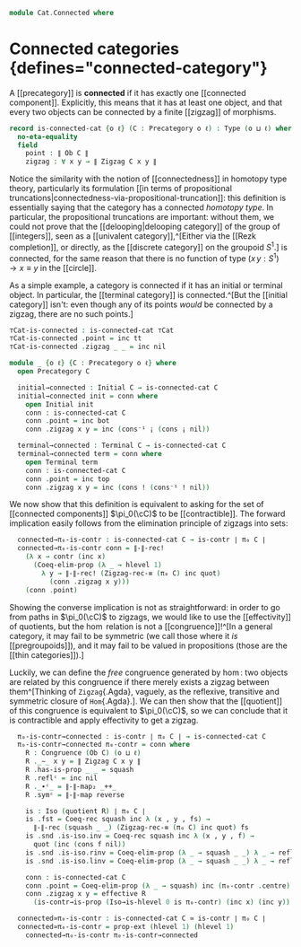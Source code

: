 <!--
```agda
open import Cat.Instances.StrictCat.Cohesive
open import Cat.Instances.Shape.Terminal
open import Cat.Instances.FreeGroupoid
open import Cat.Diagram.Terminal
open import Cat.Diagram.Initial
open import Cat.Prelude

open Precategory
open Congruence
open Functor
```
-->

```agda
module Cat.Connected where
```

# Connected categories {defines="connected-category"}

A [[precategory]] is **connected** if it has exactly one [[connected
component]]. Explicitly, this means that it has at least one object, and
that every two objects can be connected by a finite [[zigzag]] of
morphisms.

```agda
record is-connected-cat {o ℓ} (C : Precategory o ℓ) : Type (o ⊔ ℓ) where
  no-eta-equality
  field
    point : ∥ Ob C ∥
    zigzag : ∀ x y → ∥ Zigzag C x y ∥
```

Notice the similarity with the notion of [[connectedness]] in homotopy
type theory, particularly its formulation [[in terms of propositional
truncations|connectedness-via-propositional-truncation]]: this
definition is essentially saying that the category has a connected
*homotopy type*. In particular, the propositional truncations are
important: without them, we could not prove that the
[[delooping|delooping category]] of the group of [[integers]], seen as a
[[univalent category]],^[Either via the [[Rezk completion]], or
directly, as the [[discrete category]] on the groupoid $S^1$.] is
connected, for the same reason that there is no function of type $(x\,y
: S^1) \to x \equiv y$ in the [[circle]].

<!--
```agda
open is-connected-cat

private unquoteDecl eqv = declare-record-iso eqv (quote is-connected-cat)

instance
  H-Level-is-connected-cat
    : ∀ {k o ℓ} {C : Precategory o ℓ}
    → H-Level (is-connected-cat C) (1 + k)
  H-Level-is-connected-cat = basic-instance 1 (Iso→is-hlevel 1 eqv (hlevel 1))
```
-->

As a simple example, a category is connected if it has an initial or
terminal object. In particular, the [[terminal category]] is
connected.^[But the [[initial category]] isn't: even though any of its
points *would* be connected by a zigzag, there are no such points.]

```agda
⊤Cat-is-connected : is-connected-cat ⊤Cat
⊤Cat-is-connected .point = inc tt
⊤Cat-is-connected .zigzag _ _ = inc nil

module _ {o ℓ} {C : Precategory o ℓ} where
  open Precategory C

  initial→connected : Initial C → is-connected-cat C
  initial→connected init = conn where
    open Initial init
    conn : is-connected-cat C
    conn .point = inc bot
    conn .zigzag x y = inc (cons⁻¹ ¡ (cons ¡ nil))

  terminal→connected : Terminal C → is-connected-cat C
  terminal→connected term = conn where
    open Terminal term
    conn : is-connected-cat C
    conn .point = inc top
    conn .zigzag x y = inc (cons ! (cons⁻¹ ! nil))
```

We now show that this definition is equivalent to asking for the set of
[[connected components]] $\pi_0(\cC)$ to be [[contractible]].  The
forward implication easily follows from the elimination principle of
zigzags into sets:

```agda
  connected→π₀-is-contr : is-connected-cat C → is-contr ∣ π₀ C ∣
  connected→π₀-is-contr conn = ∥-∥-rec!
    (λ x → contr (inc x)
      (Coeq-elim-prop (λ _ → hlevel 1)
        λ y → ∥-∥-rec! (Zigzag-rec-≡ (π₀ C) inc quot)
          (conn .zigzag x y)))
    (conn .point)
```

Showing the converse implication is not as straightforward: in order to
go from paths in $\pi_0(\cC)$ to zigzags, we would like to use the
[[effectivity]] of quotients, but the $\hom$ relation is not a
[[congruence]]!^[In a general category, it may fail to be symmetric (we
call those where it *is* [[pregroupoids]]), and it may fail to be valued
in propositions (those are the [[thin categories]]).]

Luckily, we can define the *free* congruence generated by $\hom$: two
objects are related by this congruence if there merely exists a zigzag
between them^[Thinking of `Zigzag`{.Agda}, vaguely, as the reflexive,
transitive and symmetric closure of `Hom`{.Agda}.]. We can then show
that the [[quotient]] of this congruence is equivalent to $\pi_0(\cC)$,
so we can conclude that it is contractible and apply effectivity to get
a zigzag.

```agda
  π₀-is-contr→connected : is-contr ∣ π₀ C ∣ → is-connected-cat C
  π₀-is-contr→connected π₀-contr = conn where
    R : Congruence (Ob C) (o ⊔ ℓ)
    R ._∼_ x y = ∥ Zigzag C x y ∥
    R .has-is-prop _ _ = squash
    R .reflᶜ = inc nil
    R ._∙ᶜ_ = ∥-∥-map₂ _++_
    R .symᶜ = ∥-∥-map reverse

    is : Iso (quotient R) ∣ π₀ C ∣
    is .fst = Coeq-rec squash inc λ (x , y , fs) →
      ∥-∥-rec (squash _ _) (Zigzag-rec-≡ (π₀ C) inc quot) fs
    is .snd .is-iso.inv = Coeq-rec squash inc λ (x , y , f) →
      quot (inc (cons f nil))
    is .snd .is-iso.rinv = Coeq-elim-prop (λ _ → squash _ _) λ _ → refl
    is .snd .is-iso.linv = Coeq-elim-prop (λ _ → squash _ _) λ _ → refl

    conn : is-connected-cat C
    conn .point = Coeq-elim-prop (λ _ → squash) inc (π₀-contr .centre)
    conn .zigzag x y = effective R
      (is-contr→is-prop (Iso→is-hlevel 0 is π₀-contr) (inc x) (inc y))

  connected≃π₀-is-contr : is-connected-cat C ≃ is-contr ∣ π₀ C ∣
  connected≃π₀-is-contr = prop-ext (hlevel 1) (hlevel 1)
    connected→π₀-is-contr π₀-is-contr→connected
```
